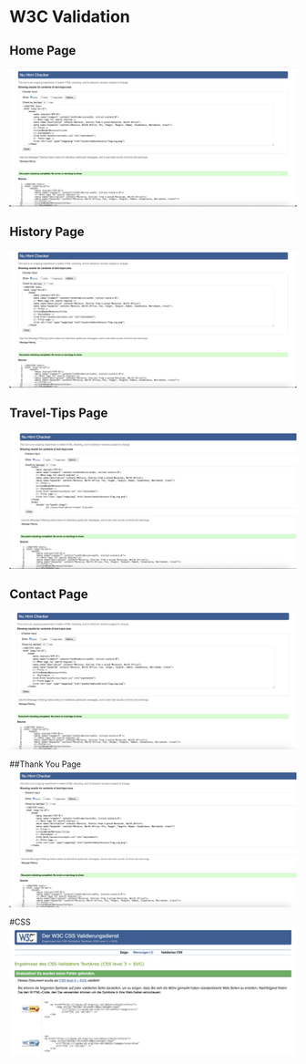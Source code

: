 # W3C Validation

## Home Page
![W3C Home Page validation](assets/media/w3c-validator-home-page.png)

## History Page
![W3C History validation](assets/media/w3c-validator-history.png)

## Travel-Tips Page
![W3C Travel-Tips](assets/media/w3c-validator-travel-tips.png)

## Contact Page
![W3C Contact](assets/media/w3c-validator-contact.png)

##Thank You Page
![W3C Thank You](assets/media/w3c-validator-thank-you-page.png)

#CSS
![Jigsaw Validation](assets/media/jigsaw-validator.png)
